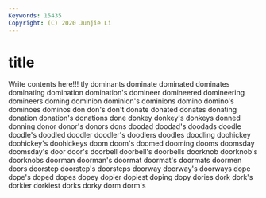 ```yaml
---
Keywords: 15435
Copyright: (C) 2020 Junjie Li
---
```


# title

Write contents here!!!
tly 
dominants 
dominate 
dominated 
dominates 
dominating 
domination 
domination's 
domineer 
domineered
domineering 
domineers 
doming 
dominion 
dominion's 
dominions 
domino 
domino's 
dominoes 
dominos
don 
don's 
don't 
donate 
donated 
donates 
donating 
donation 
donation's 
donations
done 
donkey 
donkey's 
donkeys 
donned 
donning 
donor 
donor's 
donors 
dons
doodad 
doodad's 
doodads 
doodle 
doodle's 
doodled 
doodler 
doodler's 
doodlers 
doodles
doodling 
doohickey 
doohickey's 
doohickeys 
doom 
doom's 
doomed 
dooming 
dooms 
doomsday
doomsday's 
door 
door's 
doorbell 
doorbell's 
doorbells 
doorknob 
doorknob's 
doorknobs 
doorman
doorman's 
doormat 
doormat's 
doormats 
doormen 
doors 
doorstep 
doorstep's 
doorsteps 
doorway
doorway's 
doorways 
dope 
dope's 
doped 
dopes 
dopey 
dopier 
dopiest 
doping
dopy 
dories 
dork 
dork's 
dorkier 
dorkiest 
dorks 
dorky 
dorm 
dorm's
